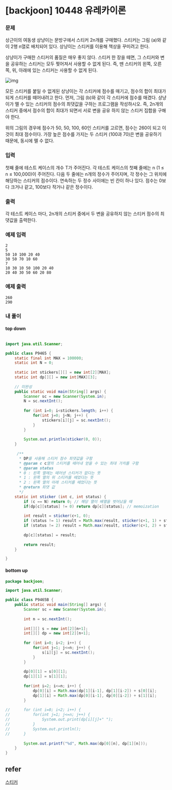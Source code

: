 # [backjoon] 10448 유레카이론

### 문제

상근이의 여동생 상냥이는 문방구에서 스티커 2n개를 구매했다. 스티커는 그림 (a)와 같이 2행 n열로 배치되어 있다. 상냥이는 스티커를 이용해 책상을 꾸미려고 한다.

상냥이가 구매한 스티커의 품질은 매우 좋지 않다. 스티커 한 장을 떼면, 그 스티커와 변을 공유하는 스티커는 모두 찢어져서 사용할 수 없게 된다. 즉, 뗀 스티커의 왼쪽, 오른쪽, 위, 아래에 있는 스티커는 사용할 수 없게 된다.

![img](https://www.acmicpc.net/upload/images/sticker.png)

모든 스티커를 붙일 수 없게된 상냥이는 각 스티커에 점수를 매기고, 점수의 합이 최대가 되게 스티커를 떼어내려고 한다. 먼저, 그림 (b)와 같이 각 스티커에 점수를 매겼다. 상냥이가 뗄 수 있는 스티커의 점수의 최댓값을 구하는 프로그램을 작성하시오. 즉, 2n개의 스티커 중에서 점수의 합이 최대가 되면서 서로 변을 공유 하지 않는 스티커 집합을 구해야 한다.

위의 그림의 경우에 점수가 50, 50, 100, 60인 스티커를 고르면, 점수는 260이 되고 이 것이 최대 점수이다. 가장 높은 점수를 가지는 두 스티커 (100과 70)은 변을 공유하기 때문에, 동시에 뗄 수 없다.

### 입력

첫째 줄에 테스트 케이스의 개수 T가 주어진다. 각 테스트 케이스의 첫째 줄에는 n (1 ≤ n ≤ 100,000)이 주어진다. 다음 두 줄에는 n개의 정수가 주어지며, 각 정수는 그 위치에 해당하는 스티커의 점수이다. 연속하는 두 정수 사이에는 빈 칸이 하나 있다. 점수는 0보다 크거나 같고, 100보다 작거나 같은 정수이다.  

### 출력

각 테스트 케이스 마다, 2n개의 스티커 중에서 두 변을 공유하지 않는 스티커 점수의 최댓값을 출력한다. 

### 예제 입력

```
2
5
50 10 100 20 40
30 50 70 10 60
7
10 30 10 50 100 20 40
20 40 30 50 60 20 80
```

### 예제 출력

```
260
290
```

### 내 풀이

#### top down

```java

import java.util.Scanner;

public class P9465 {
	static final int MAX = 100000;
	static int N = 0;
	
	static int stickers[][] = new int[2][MAX];
	static int dp[][] = new int[MAX][3];
	
	// 미완성
	public static void main(String[] args) {
		Scanner sc = new Scanner(System.in);
		N = sc.nextInt();
		
		for (int i=0; i<stickers.length; i++) {
			for(int j=0; j<N; j++) {
				stickers[i][j] = sc.nextInt();
			}
		}
		
		System.out.println(sticker(0, 0));
	}
	
	 /**
	  * DP를 사용해 스티커 점수 최댓값을 구함 
	  * @param c c열의 스티커를 떼어내 얻을 수 있는 최대 가치를 구함
	  * @param status 
	  * 0 : 왼쪽 열에는 떼어낸 스티커가 없다는 뜻
	  * 1 : 왼쪽 열의 위 스티커를 떼었다는 뜻
	  * 2 : 왼쪽 열의 아래 스티커를 떼었다는 뜻
	  * @return 최댓 값
	  */
	static int sticker (int c, int status) {
		if (c == N) return 0; // 해당 열이 배열을 벗어났을 때
		if(dp[c][status] != 0) return dp[c][status]; // memoization
		
		int result = sticker(c+1, 0);
		if (status != 1) result = Math.max(result, sticker(c+1, 1) + stickers[0][c]);
		if (status != 2) result = Math.max(result, sticker(c+1, 2) + stickers[1][c]);
		
		dp[c][status] = result;
		
		return result;
	}

}

```

#### bottom up 

```java
package backjoon;

import java.util.Scanner;

public class P9465B {
	public static void main(String[] args) {
		Scanner sc = new Scanner(System.in);
		
		int n = sc.nextInt();
		
		int[][] s = new int[2][n+1];
		int[][] dp = new int[2][n+1];
		
		for (int i=0; i<2; i++) {
			for(int j=1; j<=n; j++) {
				s[i][j] = sc.nextInt();
			}
		}
		
		dp[0][1] = s[0][1];
		dp[1][1] = s[1][1];
		
		for(int i=2; i<=n; i++) {
			dp[0][i] = Math.max(dp[1][i-1], dp[1][i-2]) + s[0][i];
			dp[1][i] = Math.max(dp[0][i-1], dp[0][i-2]) + s[1][i];
		}
		
//		for (int i=0; i<2; i++) {
//			for(int j=1; j<=n; j++) {
//				System.out.print(dp[i][j]+" ");
//			}
//			System.out.println();
//		}
		
		System.out.printf("%d", Math.max(dp[0][n], dp[1][n]));
	}
}

```



## refer

[스티커](https://www.acmicpc.net/problem/9465)

